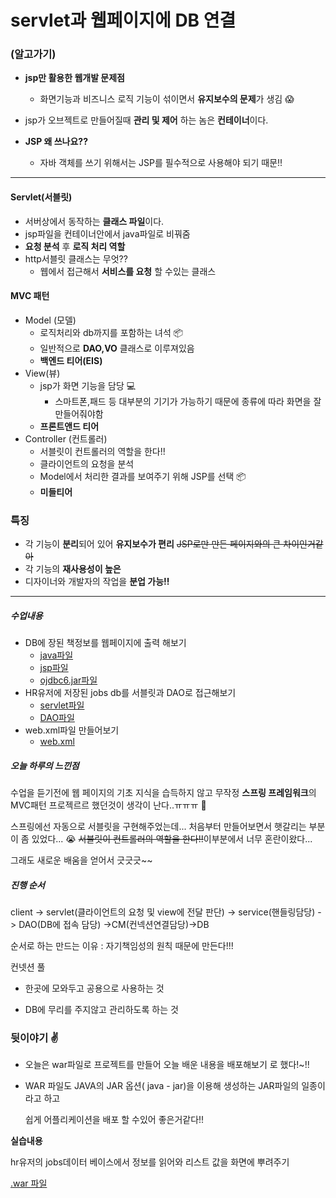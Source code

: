 # servlet과 웹페이지에 DB 연결

### (알고가기)

- **jsp만 활용한 웹개발 문제점**
  - 화면기능과 비즈니스 로직 기능이 섞이면서 **유지보수의 문제**가 생김 :scream:

- jsp가 오브젝트로 만들어질때 **관리 및 제어** 하는 놈은 **컨테이너**이다.

- **JSP 왜 쓰나요??**
  - 자바 객체를 쓰기 위해서는 JSP를 필수적으로 사용해야 되기 때문!!

---



#### Servlet(서블릿)

- 서버상에서 동작하는 **클래스 파일**이다.
- jsp파일을 컨테이너안에서 java파일로 비꿔줌
- **요청 분석** 후 **로직 처리 역할**
- http서블릿 클래스는 무엇??
  -  웹에서 접근해서 **서비스를 요청** 할 수있는 클래스

#### MVC 패턴

- Model (모델)
  -  로직처리와 db까지를 포함하는 녀석 :package:
  - 일반적으로 **DAO,VO** 클래스로 이루져있음
  -  **백엔드 티어(EIS)**
- View(뷰)
  - jsp가 화면 기능을 담당 :computer:
    -  스마트폰,패드 등 대부분의 기기가 가능하기 때문에 종류에 따라 화면을 잘 만들어줘야함
  - **프론트앤드 티어** 
- Controller (컨트롤러)
  - 서블릿이 컨트롤러의 역할을 한다!!
  - 클라이언트의 요청을 분석
  - Model에서 처리한 결과를 보여주기 위해 JSP를 선택 :package:
  -  **미들티어**

###  특징

- 각 기능이 **분리**되어 있어 **유지보수가 편리** ~~JSP로만 만든 페이지와의 큰 차이인거같아~~
- 각 기능의 **재사용성이 높은**
- 디자이너와 개발자의 작업을 **분업 가능!!** 



---

#####  수업내용

- DB에 장된 책정보를 웹페이지에 출력 해보기
  - [java파일](https://github.com/daehyokkim/multicampus/tree/main/web_week4_student/src/main/java/mc/sn/bookconnect)
  - [jsp파일](https://github.com/daehyokkim/multicampus/blob/main/web_week4_student/src/main/webapp/connect_hr/connect.jsp)
  - [ojdbc6.jar파일](https://github.com/daehyokkim/multicampus/tree/main/web_week4_student/src/main/webapp/WEB-INF/lib)
- HR유저에 저장된 jobs db를 서블릿과 DAO로 접근해보기
  - [servlet파일](https://github.com/daehyokkim/multicampus/blob/main/web_week4_student/src/main/java/mc/sn/servlet/First_Servlet.java)
  - [DAO파일](https://github.com/daehyokkim/multicampus/blob/main/web_week4_student/src/main/java/mc/sn/bookconnect/HrDAO.java)
- web.xml파일 만들어보기
  - [web.xml](https://github.com/daehyokkim/multicampus/blob/main/web_week4_student/src/main/webapp/WEB-INF/web.xml)

##### **오늘 하루의 느낀점**

수업을 듣기전에 웹 페이지의 기초 지식을 습득하지 않고 무작정 **스프링 프레임워크**의 MVC패턴 프로젝르르 했던것이 생각이 난다..ㅠㅠㅠ :hammer:

스프링에선 자동으로 서블릿을 구현해주었는데... 처음부터 만들어보면서 햇갈리는 부분이 좀 있었다... :sob: ~~서블릿이 컨트롤러의 역할을 한다!!~~이부분에서 너무 혼란이왔다...

그래도 새로운 배움을 얻어서 긋긋긋~~



##### 진행 순서

client -> servlet(클라이언트의 요청 및 view에 전달 판단) -> service(핸들링담당) -> DAO(DB에 접속 담당) ->CM(컨넥션연결담당)->DB

순서로 하는 만드는 이유 : 자기책임성의 원칙 때문에 만든다!!!

컨넷션 풀 

- 한곳에 모와두고 공용으로 사용하는 것

- DB에 무리를 주지않고 관리하도록 하는 것



### 뒷이야기 :v:

- 오늘은 war파일로 프로젝트를 만들어 오늘 배운 내용을 배포해보기 로 했다!~!!

- WAR 파일도 JAVA의 JAR 옵션( java - jar)을 이용해 생성하는 JAR파일의 일종이라고 하고

  쉽게 어플리케이션을 배포 할 수있어 좋은거같다!!

**실습내용**

hr유저의 jobs데이터 베이스에서 정보를 읽어와 리스트 값을 화면에 뿌려주기

[.war 파일](https://github.com/daehyokkim/multicampus/blob/main/javaCodeFile/testmvc.war)

